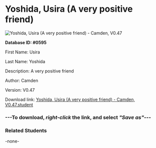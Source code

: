 # Yoshida, Usira (A very positive friend)

<img src="Files/Yoshida, Usira (A very positive friend).png" title="Yoshida, Usira (A very positive friend) - Camden, V0.47">

**Database ID: #0595**

First Name: Usira

Last Name: Yoshida

Description: A very positive friend

Author: Camden

Version: V0.47

Download link: <a href="https://raw.githubusercontent.com/Arbiter1223/Daigaku-Gurashi-Custom-Students/master/Files/Student Files/Yoshida%2C%20Usira%20(A%20very%20positive%20friend)%20-%20Camden%2C%20V0.47.student">Yoshida, Usira (A very positive friend) - Camden, V0.47.student</a>

### ---**To download, _right-click_ the link, and select _"Save as"_**---

### Related Students

-none-

